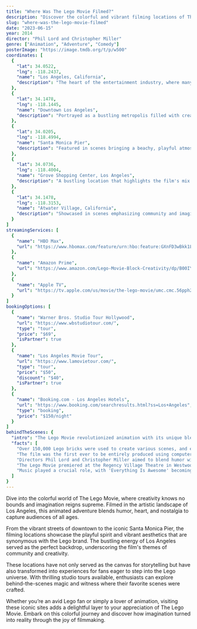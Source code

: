 ```yaml
---
title: "Where Was The Lego Movie Filmed?"
description: "Discover the colorful and vibrant filming locations of The Lego Movie, where animated blocks came to life in a vivid universe."
slug: "where-was-the-lego-movie-filmed"
date: "2023-06-15"
year: 2014
director: "Phil Lord and Christopher Miller"
genre: ["Animation", "Adventure", "Comedy"]
posterImage: "https://image.tmdb.org/t/p/w500"
coordinates: [
  { 
    "lat": 34.0522, 
    "lng": -118.2437, 
    "name": "Los Angeles, California", 
    "description": "The heart of the entertainment industry, where many animation studios reside, contributing to the film's vibrant essence."
  },
  { 
    "lat": 34.1478, 
    "lng": -118.1445, 
    "name": "Downtown Los Angeles", 
    "description": "Portrayed as a bustling metropolis filled with creativity, capturing the unique spirit of the Lego universe."
  },
  { 
    "lat": 34.0205, 
    "lng": -118.4994, 
    "name": "Santa Monica Pier", 
    "description": "Featured in scenes bringing a beachy, playful atmosphere to the colorful world of blocks."
  },
  { 
    "lat": 34.0736, 
    "lng": -118.4004, 
    "name": "Grove Shopping Center, Los Angeles", 
    "description": "A bustling location that highlights the film's mix of modernity and charm within the Lego world."
  },
  { 
    "lat": 34.1478, 
    "lng": -118.3153, 
    "name": "Atwater Village, California", 
    "description": "Showcased in scenes emphasizing community and imagination, essential to the film’s storyline."
  }
]
streamingServices: [
  {
    "name": "HBO Max",
    "url": "https://www.hbomax.com/feature/urn:hbo:feature:GXnFD3wBkk1Lw9AEAAKMW"
  },
  {
    "name": "Amazon Prime",
    "url": "https://www.amazon.com/Lego-Movie-Block-Creativity/dp/B00IY1T6K4"
  },
  {
    "name": "Apple TV",
    "url": "https://tv.apple.com/us/movie/the-lego-movie/umc.cmc.56pph2wazz9ptj87qksrpntis"
  }
]
bookingOptions: [
  {
    "name": "Warner Bros. Studio Tour Hollywood",
    "url": "https://www.wbstudiotour.com/",
    "type": "tour",
    "price": "$69",
    "isPartner": true
  },
  {
    "name": "Los Angeles Movie Tour",
    "url": "https://www.lamovietour.com/",
    "type": "tour",
    "price": "$50",
    "discount": "$40",
    "isPartner": true
  },
  {
    "name": "Booking.com - Los Angeles Hotels",
    "url": "https://www.booking.com/searchresults.html?ss=Los+Angeles",
    "type": "booking",
    "price": "$150/night"
  }
]
behindTheScenes: {
  "intro": "The Lego Movie revolutionized animation with its unique blend of stop-motion aesthetics and digital animation, bringing the vibrant world of Lego to life. Set within a colorful universe, filming was primarily done in the innovative heart of Los Angeles, where creativity knows no bounds. The various locations not only provided stunning backdrops but also contributed to the film's playful spirit and storytelling.",
  "facts": [
    "Over 150,000 Lego bricks were used to create various scenes, and every detail was meticulously crafted.",
    "The film was the first ever to be entirely produced using computer-generated imagery, mimicking stop-motion animation.",
    "Directors Phil Lord and Christopher Miller aimed to blend humor with a heartfelt message about creativity and self-actualization.",
    "The Lego Movie premiered at the Regency Village Theatre in Westwood, Los Angeles, elevating its Hollywood debut.",
    "Music played a crucial role, with 'Everything Is Awesome' becoming an anthem of positivity and collaboration."
  ]
}
---
```


<TheLegoMovieGuide />

Dive into the colorful world of The Lego Movie, where creativity knows no bounds and imagination reigns supreme. Filmed in the artistic landscape of Los Angeles, this animated adventure blends humor, heart, and nostalgia to capture audiences of all ages. 

From the vibrant streets of downtown to the iconic Santa Monica Pier, the filming locations showcase the playful spirit and vibrant aesthetics that are synonymous with the Lego brand. The bustling energy of Los Angeles served as the perfect backdrop, underscoring the film's themes of community and creativity.

These locations have not only served as the canvas for storytelling but have also transformed into experiences for fans eager to step into the Lego universe. With thrilling studio tours available, enthusiasts can explore behind-the-scenes magic and witness where their favorite scenes were crafted.

Whether you’re an avid Lego fan or simply a lover of animation, visiting these iconic sites adds a delightful layer to your appreciation of The Lego Movie. Embark on this colorful journey and discover how imagination turned into reality through the joy of filmmaking.